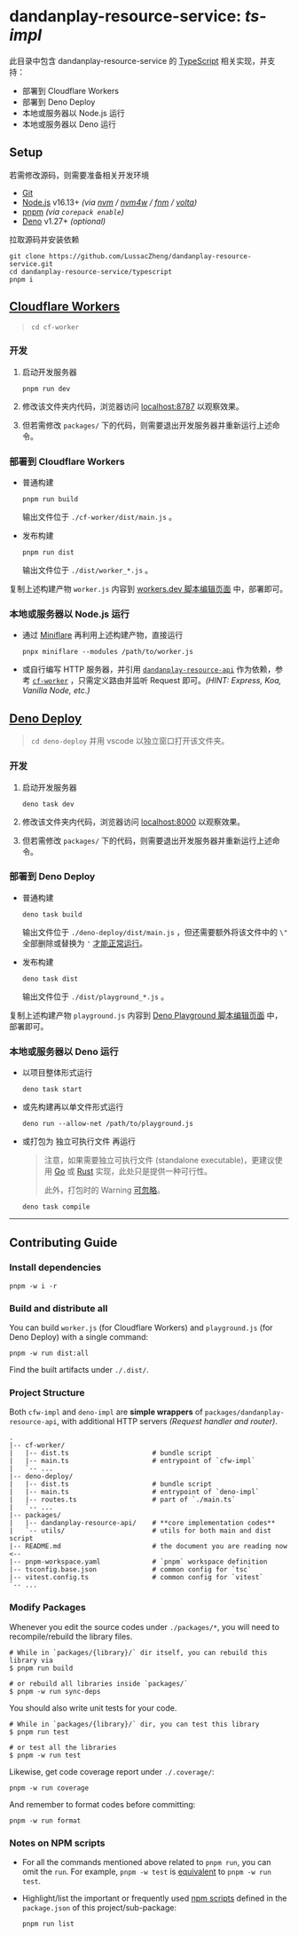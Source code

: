 # dandanplay-resource-service: _ts-impl_

此目录中包含 dandanplay-resource-service 的 [TypeScript](https://www.typescriptlang.org/) 相关实现，并支持：

- 部署到 Cloudflare Workers
- 部署到 Deno Deploy
- 本地或服务器以 Node.js 运行
- 本地或服务器以 Deno 运行

## Setup

若需修改源码，则需要准备相关开发环境

- [Git](https://git-scm.com/)
- [Node.js](https://nodejs.org/en/) v16.13+
  _(via [nvm](https://github.com/nvm-sh/nvm) / [nvm4w](https://github.com/coreybutler/nvm-windows) / [fnm](https://github.com/Schniz/fnm) / [volta](https://github.com/volta-cli/volta))_
- [pnpm](https://pnpm.io/)
  _(via `corepack enable`)_
- [Deno](https://deno.land/) v1.27+
  _(optional)_

拉取源码并安装依赖

```shell
git clone https://github.com/LussacZheng/dandanplay-resource-service.git
cd dandanplay-resource-service/typescript
pnpm i
```

## [Cloudflare Workers](https://workers.cloudflare.com/)

> `cd cf-worker`

### 开发

1. 启动开发服务器

   ```shell
   pnpm run dev
   ```

2. 修改该文件夹内代码，浏览器访问 [localhost:8787](http://localhost:8787) 以观察效果。
3. 但若需修改 `packages/` 下的代码，则需要退出开发服务器并重新运行上述命令。

### 部署到 Cloudflare Workers

- 普通构建

  ```shell
  pnpm run build
  ```

  输出文件位于 `./cf-worker/dist/main.js` 。

- 发布构建

  ```shell
  pnpm run dist
  ```

  输出文件位于 `./dist/worker_*.js` 。

复制上述构建产物 `worker.js` 内容到 [workers.dev 脚本编辑页面](https://workers.cloudflare.com/) 中，部署即可。

### 本地或服务器以 Node.js 运行

- 通过 [Miniflare](https://miniflare.dev/) 再利用上述构建产物，直接运行

  ```shell
  pnpx miniflare --modules /path/to/worker.js
  ```

- 或自行编写 HTTP 服务器，并引用 [`dandanplay-resource-api`](./packages/dandanplay-resource-api/src/index.ts) 作为依赖，参考 [`cf-worker`](./cf-worker/main.ts) ，只需定义路由并监听 Request 即可。_(HINT: Express, Koa, Vanilla Node, etc.)_

## [Deno Deploy](https://deno.com/deploy)

> `cd deno-deploy` 并用 vscode 以独立窗口打开该文件夹。

### 开发

1. 启动开发服务器

   ```shell
   deno task dev
   ```

2. 修改该文件夹内代码，浏览器访问 [localhost:8000](http://localhost:8000) 以观察效果。
3. 但若需修改 `packages/` 下的代码，则需要退出开发服务器并重新运行上述命令。

### 部署到 Deno Deploy

- 普通构建

  ```shell
  deno task build
  ```

  输出文件位于 `./deno-deploy/dist/main.js` ，但还需要额外将该文件中的 `\"` 全部删除或替换为 `'` [才能正常运行](https://github.com/denoland/deno/issues/14012)。

- 发布构建

  ```shell
  deno task dist
  ```

  输出文件位于 `./dist/playground_*.js` 。

复制上述构建产物 `playground.js` 内容到 [Deno Playground 脚本编辑页面](https://dash.deno.com/projects) 中，部署即可。

### 本地或服务器以 Deno 运行

- 以项目整体形式运行

  ```shell
  deno task start
  ```

- 或先构建再以单文件形式运行

  ```shell
  deno run --allow-net /path/to/playground.js
  ```

- 或打包为 独立可执行文件 再运行

  > 注意，如果需要独立可执行文件 (standalone executable)，更建议使用 [Go](../golang/README.md) 或 [Rust](../rust/README.md) 实现，此处只是提供一种可行性。
  >
  > 此外，打包时的 Warning [可忽略](https://github.com/denoland/deno/issues/14246)。

  ```shell
  deno task compile
  ```

---

## Contributing Guide

### Install dependencies

```shell
pnpm -w i -r
```

### Build and distribute all

You can build `worker.js` (for Cloudflare Workers) and `playground.js` (for Deno Deploy) with a single command:

```shell
pnpm -w run dist:all
```

Find the built artifacts under `./.dist/`.

### Project Structure

Both `cfw-impl` and `deno-impl` are **simple wrappers** of `packages/dandanplay-resource-api`,
with additional HTTP servers _(Request handler and router)_.

```text
.
|-- cf-worker/
|   |-- dist.ts                     # bundle script
|   |-- main.ts                     # entrypoint of `cfw-impl`
|   `-- ...
|-- deno-deploy/
|   |-- dist.ts                     # bundle script
|   |-- main.ts                     # entrypoint of `deno-impl`
|   |-- routes.ts                   # part of `./main.ts`
|   `-- ...
|-- packages/
|   |-- dandanplay-resource-api/    # **core implementation codes**
|   `-- utils/                      # utils for both main and dist script
|-- README.md                       # the document you are reading now  <--
|-- pnpm-workspace.yaml             # `pnpm` workspace definition
|-- tsconfig.base.json              # common config for `tsc`
|-- vitest.config.ts                # common config for `vitest`
`-- ...
```

### Modify Packages

Whenever you edit the source codes under `./packages/*`, you will need to recompile/rebuild the library files.

```shell
# While in `packages/{library}/` dir itself, you can rebuild this library via
$ pnpm run build

# or rebuild all libraries inside `packages/`
$ pnpm -w run sync-deps
```

You should also write unit tests for your code.

```shell
# While in `packages/{library}/` dir, you can test this library
$ pnpm run test

# or test all the libraries
$ pnpm -w run test
```

Likewise, get code coverage report under `./.coverage/`:

```shell
pnpm -w run coverage
```

And remember to format codes before committing:

```shell
pnpm -w run format
```

### Notes on NPM scripts

- For all the commands mentioned above related to `pnpm run`, you can omit the `run`.
  For example, `pnpm -w test` is [equivalent](https://pnpm.io/pnpm-cli#commands) to `pnpm -w run test`.

- Highlight/list the important or frequently used [npm scripts](https://docs.npmjs.com/cli/v8/using-npm/scripts) defined in the `package.json` of this project/sub-package:

  ```shell
  pnpm run list
  ```
